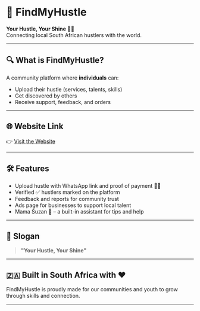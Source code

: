 # 🌟 FindMyHustle

**Your Hustle, Your Shine** 💼✨  
Connecting local South African hustlers with the world.

---

## 🔍 What is FindMyHustle?

A community platform where **individuals** can:
- Upload their hustle (services, talents, skills)
- Get discovered by others
- Receive support, feedback, and orders

---

## 🌐 Website Link

👉 [Visit the Website](https://bakangmolamu.github.io/findmyhustle/)

---

## 🛠️ Features

- Upload hustle with WhatsApp link and proof of payment 📱💵  
- Verified ✅ hustlers marked on the platform  
- Feedback and reports for community trust  
- Ads page for businesses to support local talent  
- Mama Suzan 🧓 – a built-in assistant for tips and help

---

## 🧠 Slogan

> **"Your Hustle, Your Shine"**

---

## 🇿🇦 Built in South Africa with ❤️  
FindMyHustle is proudly made for our communities and youth to grow through skills and connection.

---
